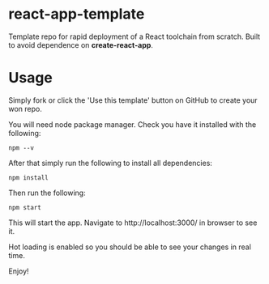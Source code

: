 # react-app-template

Template repo for rapid deployment of a React toolchain from scratch. Built to avoid dependence on __create-react-app__.

# Usage

Simply fork or click the 'Use this template' button on GitHub to create your won repo.

You will need node package manager. Check you have it installed with the following:
```
npm --v
```

After that simply run the following to install all dependencies:
```
npm install
```

Then run the following:
```
npm start
```

This will start the app. Navigate to http://localhost:3000/ in browser to see it. 

Hot loading is enabled so you should be able to see your changes in real time. 

Enjoy!

